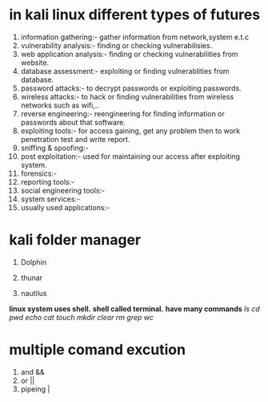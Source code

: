 # in kali linux different types of futures
1. information gathering:- gather information from network,system e.t.c
2. vulnerability analysis:- finding or checking vulnerabilisies.
3. web application analysis:- finding or checking vulnerabilities from website.
4. database assessment:- exploiting or finding vulnerablities from database.
5. password attacks:- to decrypt passwords or exploiting passwords.
6. wireless attacks:- to hack or finding vulnerabilities from wireless networks such as wifi,..
7. reverse engineering:- reengineering for finding information or passwords about that software.
8. exploiting tools:- for access gaining, get any problem then to work penetration test and write report. 
9. sniffing & spoofing:- 
10. post exploitation:- used for maintaining our access after exploiting system.
11. forensics:- 
12. reporting tools:- 
13. social engineering tools:- 
14. system services:- 
15. usually used applications:- 
# kali folder manager
1. Dolphin 

2. thunar

3. nautilus

**linux system uses shell.**
**shell called terminal.**
**have many commands**
*ls*
*cd*
*pwd*
*echo*
*cat*
*touch*
*mkdir*
*clear*
*rm*
*grep*
*wc*
# multiple comand excution
1. and &&
2. or ||
3. pipeing |

